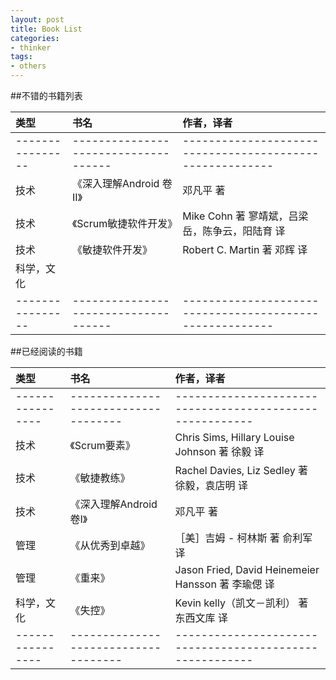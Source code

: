 ```yaml
---
layout: post
title: Book List
categories:
- thinker
tags:
- others
---
```



##不错的书籍列表

 类型           | 书名                               | 作者，译者
:---------------|:-----------------------------------|:-------------------------------------------------------
----------------|------------------------------------|--------------------------------------------------------
 技术           |《深入理解Android 卷II》            | 邓凡平 著
 技术           |《Scrum敏捷软件开发》               | Mike Cohn 著  寥靖斌，吕梁岳，陈争云，阳陆育 译 
 技术           |《敏捷软件开发》                    | Robert C. Martin 著  邓辉 译 
 科学，文化     |                                    | 
----------------|------------------------------------|--------------------------------------------------------





##已经阅读的书籍

 类型           | 书名                               | 作者，译者
:---------------|:-----------------------------------|:-------------------------------------------------------
----------------|------------------------------------|--------------------------------------------------------
 技术           |《Scrum要素》                       | Chris Sims, Hillary Louise Johnson 著  徐毅 译
 技术           |《敏捷教练》                        | Rachel Davies, Liz Sedley 著  徐毅，袁店明 译
 技术           |《深入理解Android 卷I》             | 邓凡平 著
 管理           |《从优秀到卓越》                    | ［美］吉姆 - 柯林斯 著  俞利军 译
 管理           |《重来》                            | Jason Fried, David Heinemeier Hansson 著  李瑜偲 译
 科学，文化     |《失控》                            | Kevin kelly（凯文－凯利） 著  东西文库 译 
----------------|------------------------------------|--------------------------------------------------------


